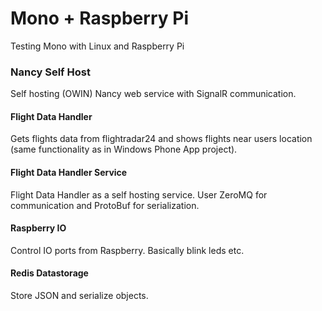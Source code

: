 # Mono + Raspberry Pi

Testing Mono with Linux and Raspberry Pi

### Nancy Self Host

Self hosting (OWIN) Nancy web service with SignalR communication.

#### Flight Data Handler

Gets flights data from flightradar24 and shows flights near users location (same functionality as in Windows Phone App project).

#### Flight Data Handler Service

Flight Data Handler as a self hosting service. User ZeroMQ for communication and ProtoBuf for serialization.

#### Raspberry IO

Control IO ports from Raspberry. Basically blink leds etc.

#### Redis Datastorage

Store JSON and serialize objects. 